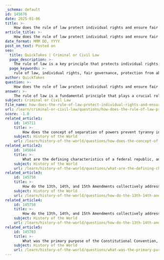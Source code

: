 ```yaml
---
_schema: default
id: 145676
date: 2025-01-06
title: >-
    How does the rule of law protect individual rights and ensure fair governance?
article_title: >-
    How does the rule of law protect individual rights and ensure fair governance?
date_format: MMM DD, YYYY
post_on_text: Posted on
seo:
  title: QuickTakes | Criminal or Civil Law
  page_description: >-
    The rule of law is a key principle that protects individual rights and ensures fair governance by preventing abuses of power, promoting equality before the law, safeguarding individual freedoms, maintaining justice and accountability, and fostering public trust in democratic societies.
  page_keywords: >-
    rule of law, individual rights, fair governance, protection from abuse of power, equality before the law, accountability, justice, democratic institutions, public trust, stability
author: QuickTakes
question: >-
    How does the rule of law protect individual rights and ensure fair governance?
answer: >-
    The rule of law is a fundamental principle that plays a crucial role in protecting individual rights and ensuring fair governance within a democratic framework. Here are several key ways in which the rule of law achieves these objectives:\n\n### 1. **Protection from Abuse of Power**\nThe rule of law acts as a safeguard against abuses of power by ensuring that no individual or institution can act outside the legal framework. This is particularly significant in democratic societies, where checks and balances among the different branches of government are essential. By holding all individuals to the same legal standards, the rule of law prevents arbitrary actions by those in authority, thereby protecting citizens' rights and maintaining the integrity of democratic institutions.\n\n### 2. **Equality Before the Law**\nA core tenet of the rule of law is the principle of equality before the law. This principle ensures that all individuals are treated equally under the law, meaning that laws must be applied consistently and fairly to everyone, regardless of their status. This equality is vital for preventing abuses of power and ensuring that governmental authority does not exceed the limits set by law. It reinforces the idea that no one is above the law, including lawmakers and leaders.\n\n### 3. **Protection of Individual Rights**\nThe rule of law is essential for safeguarding individual rights and freedoms. By ensuring that laws are transparent, stable, and accessible, it protects individuals from arbitrary governance. This protection is further reinforced by the prohibition of retrospective laws, which ensures that individuals cannot be punished for actions that were not illegal at the time they were committed. This legal certainty fosters a sense of security among citizens, allowing them to exercise their rights without fear of unjust repercussions.\n\n### 4. **Foundation of Justice and Accountability**\nThe rule of law is crucial for maintaining justice and accountability within a democratic society. It creates a predictable legal environment where actions taken by individuals and institutions are governed by established laws. This predictability allows citizens to plan their lives without fear of arbitrary actions by authorities, thereby enhancing their trust in the legal system.\n\n### 5. **Public Trust and Stability**\nThe rule of law contributes to the stability of a democratic society by fostering public trust in government institutions. When citizens believe that laws are applied fairly and consistently, they are more likely to engage positively with the government and participate in civic life. This trust is essential for the functioning of democracy, as it encourages active citizenship and compliance with the law.\n\n### Conclusion\nIn summary, the rule of law is integral to the functioning of a democratic framework. It ensures justice, accountability, and the protection of individual rights while limiting government power and fostering public trust. By establishing a legal environment where everyone is subject to the same laws, the rule of law not only protects individual rights but also promotes fair governance, which is essential for a healthy democracy.
subject: Criminal or Civil Law
file_name: how-does-the-rule-of-law-protect-individual-rights-and-ensure-fair-governance.md
url: /learn/criminal-or-civil-law/questions/how-does-the-rule-of-law-protect-individual-rights-and-ensure-fair-governance
score: -1.0
related_article1:
    id: 145711
    title: >-
        How does the concept of separation of powers prevent tyranny in the U.S. government?
    subject: History of the World
    url: /learn/history-of-the-world/questions/how-does-the-concept-of-separation-of-powers-prevent-tyranny-in-the-us-government
related_article2:
    id: 145664
    title: >-
        What are the defining characteristics of a federal republic, and how is power divided within this system?
    subject: History of the World
    url: /learn/history-of-the-world/questions/what-are-the-defining-characteristics-of-a-federal-republic-and-how-is-power-divided-within-this-system
related_article3:
    id: 145758
    title: >-
        How do the 13th, 14th, and 15th Amendments collectively address civil rights issues?
    subject: History of the World
    url: /learn/history-of-the-world/questions/how-do-the-13th-14th-and-15th-amendments-collectively-address-civil-rights-issues
related_article4:
    id: 145758
    title: >-
        How do the 13th, 14th, and 15th Amendments collectively address civil rights issues?
    subject: History of the World
    url: /learn/history-of-the-world/questions/how-do-the-13th-14th-and-15th-amendments-collectively-address-civil-rights-issues
related_article5:
    id: 145703
    title: >-
        What was the primary purpose of the Constitutional Convention, and what were its key outcomes?
    subject: History of the World
    url: /learn/history-of-the-world/questions/what-was-the-primary-purpose-of-the-constitutional-convention-and-what-were-its-key-outcomes
---
```


&nbsp;